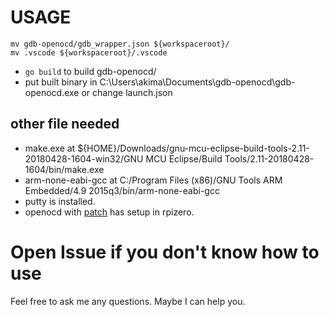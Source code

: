 # USAGE 
    mv gdb-openocd/gdb_wrapper.json ${workspaceroot}/
    mv .vscode ${workspaceroot}/.vscode

- `go build` to build gdb-openocd/
- put built binary in C:\\Users\\akima\\Documents\\gdb-openocd\\gdb-openocd.exe or change launch.json
## other file needed
- make.exe at ${HOME}/Downloads/gnu-mcu-eclipse-build-tools-2.11-20180428-1604-win32/GNU MCU Eclipse/Build Tools/2.11-20180428-1604/bin/make.exe
- arm-none-eabi-gcc at C:/Program Files (x86)/GNU Tools ARM Embedded/4.9 2015q3/bin/arm-none-eabi-gcc
- putty is installed.
- openocd with [patch](http://openocd.zylin.com/#/c/4055/8) has setup in rpizero.
# Open Issue if you don't know how to use
Feel free to ask me any questions. Maybe I can help you.